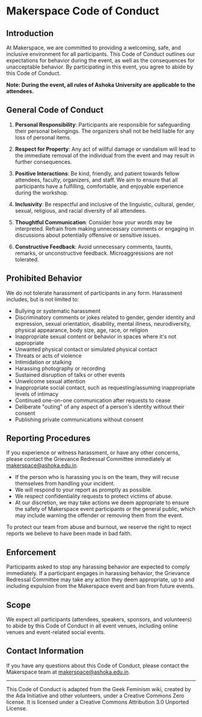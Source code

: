# Makerspace Code of Conduct

## Introduction
At Makerspace, we are committed to providing a welcoming, safe, and inclusive environment for all participants. This Code of Conduct outlines our expectations for behavior during the event, as well as the consequences for unacceptable behavior. By participating in this event, you agree to abide by this Code of Conduct.

**Note: During the event, all rules of Ashoka University are applicable to the attendees.**

## General Code of Conduct

1. **Personal Responsibility**: Participants are responsible for safeguarding their personal belongings. The organizers shall not be held liable for any loss of personal items.

2. **Respect for Property**: Any act of willful damage or vandalism will lead to the immediate removal of the individual from the event and may result in further consequences.

3. **Positive Interactions**: Be kind, friendly, and patient towards fellow attendees, faculty, organizers, and staff. We aim to ensure that all participants have a fulfilling, comfortable, and enjoyable experience during the workshop.

4. **Inclusivity**: Be respectful and inclusive of the linguistic, cultural, gender, sexual, religious, and racial diversity of all attendees.

5. **Thoughtful Communication**: Consider how your words may be interpreted. Refrain from making unnecessary comments or engaging in discussions about potentially offensive or sensitive issues.

6. **Constructive Feedback**: Avoid unnecessary comments, taunts, remarks, or unconstructive feedback. Microaggressions are not tolerated.

## Prohibited Behavior

We do not tolerate harassment of participants in any form. Harassment includes, but is not limited to:

- Bullying or systematic harassment
- Discriminatory comments or jokes related to gender, gender identity and expression, sexual orientation, disability, mental illness, neurodiversity, physical appearance, body size, age, race, or religion
- Inappropriate sexual content or behavior in spaces where it's not appropriate
- Unwanted physical contact or simulated physical contact
- Threats or acts of violence
- Intimidation or stalking
- Harassing photography or recording
- Sustained disruption of talks or other events
- Unwelcome sexual attention
- Inappropriate social contact, such as requesting/assuming inappropriate levels of intimacy
- Continued one-on-one communication after requests to cease
- Deliberate "outing" of any aspect of a person's identity without their consent
- Publishing private communications without consent

## Reporting Procedures

If you experience or witness harassment, or have any other concerns, please contact the Grievance Redressal Committee immediately at [makerspace@ashoka.edu.in](mailto:makerspace@ashoka.edu.in).

- If the person who is harassing you is on the team, they will recuse themselves from handling your incident.
- We will respond to your report as promptly as possible.
- We respect confidentiality requests to protect victims of abuse.
- At our discretion, we may take actions we deem appropriate to ensure the safety of Makerspace event participants or the general public, which may include warning the offender or removing them from the event.

To protect our team from abuse and burnout, we reserve the right to reject reports we believe to have been made in bad faith.

## Enforcement

Participants asked to stop any harassing behavior are expected to comply immediately. If a participant engages in harassing behavior, the Grievance Redressal Committee may take any action they deem appropriate, up to and including expulsion from the Makerspace event and ban from future events.

## Scope

We expect all participants (attendees, speakers, sponsors, and volunteers) to abide by this Code of Conduct in all event venues, including online venues and event-related social events.

## Contact Information

If you have any questions about this Code of Conduct, please contact the Makerspace team at [makerspace@ashoka.edu.in](mailto:makerspace@ashoka.edu.in).

---

This Code of Conduct is adapted from the Geek Feminism wiki, created by the Ada Initiative and other volunteers, under a Creative Commons Zero license. It is licensed under a Creative Commons Attribution 3.0 Unported License.

